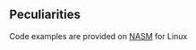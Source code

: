 ## Peculiarities
Code examples are provided on [NASM](https://ru.wikipedia.org/wiki/NASM) for Linux
